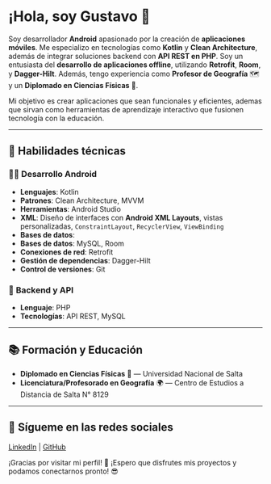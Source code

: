 # ¡Hola, soy Gustavo 👋

Soy desarrollador **Android** apasionado por la creación de **aplicaciones móviles**. Me especializo en tecnologías como **Kotlin** y **Clean Architecture**, además de integrar soluciones backend con **API REST en PHP**. Soy un entusiasta del **desarrollo de aplicaciones offline**, utilizando **Retrofit**, **Room**, y **Dagger-Hilt**. Además, tengo experiencia como **Profesor de Geografía** 🗺️ y un **Diplomado en Ciencias Físicas** 🔬.

Mi objetivo es crear aplicaciones que sean funcionales y eficientes, ademas que sirvan como herramientas de aprendizaje interactivo que fusionen tecnología con la educación.

---

## 🔧 Habilidades técnicas

### 👨‍💻 **Desarrollo Android**
- **Lenguajes**: Kotlin
- **Patrones**: Clean Architecture, MVVM
- **Herramientas**: Android Studio
- **XML**: Diseño de interfaces con **Android XML Layouts**, vistas personalizadas, `ConstraintLayout`, `RecyclerView`, `ViewBinding`  
- **Bases de datos**:
- **Bases de datos**: MySQL, Room
- **Conexiones de red**: Retrofit
- **Gestión de dependencias**: Dagger-Hilt
- **Control de versiones**: Git

### 📡 **Backend y API**
- **Lenguaje**: PHP
- **Tecnologías**: API REST, MySQL

---
<!--
## 🚀 Proyectos Destacados

### 1. **App de Geografía Interactiva 📍**
Una aplicación educativa que integra mapas interactivos y contenido dinámico, diseñada para estudiantes de secundaria para el estudio de geografía.

### 2. **Sistema de Gestión Escolar 📚**
Una app móvil que permite administrar estudiantes, profesores y evaluaciones, integrando bases de datos y conectividad en tiempo real con un API REST.

---
-->
## 📚 Formación y Educación

- **Diplomado en Ciencias Físicas** 🔬 — Universidad Nacional de Salta
- **Licenciatura/Profesorado en Geografía** 🌍 — Centro de Estudios a Distancia de Salta N° 8129

---
<!--
## 📈 Contribuciones

🔹 [Enlace al proyecto: App Geografía Interactiva](https://github.com/usuario/app-geografia-interactiva)

🔹 [Enlace al proyecto: Sistema de Gestión Escolar](https://github.com/usuario/sistema-gestion-escolar)

---
-->
## 📲 Sígueme en las redes sociales

[LinkedIn](https://www.linkedin.com/fedegst90) | [GitHub](https://github.com/fedegst90)

¡Gracias por visitar mi perfil! 🙌 ¡Espero que disfrutes mis proyectos y podamos conectarnos pronto! 😎



<!--
**fedegst90/fedegst90** is a ✨ _special_ ✨ repository because its `README.md` (this file) appears on your GitHub profile.

Here are some ideas to get you started:

- 🔭 I’m currently working on ...
- 🌱 I’m currently learning ...
- 👯 I’m looking to collaborate on ...
- 🤔 I’m looking for help with ...
- 💬 Ask me about ...
- 📫 How to reach me: ...
- 😄 Pronouns: ...
- ⚡ Fun fact: ...
-->
